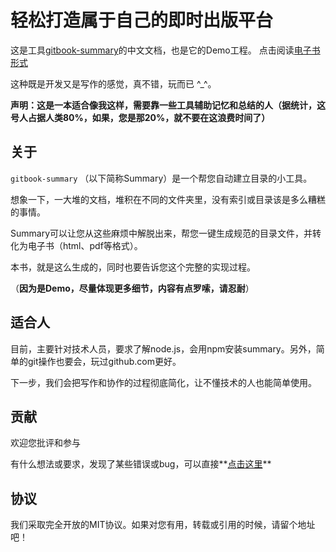 # 轻松打造属于自己的即时出版平台

这是工具[gitbook-summary](https://github.com/imfly/gitbook-summary)的中文文档，也是它的Demo工程。
点击阅读[电子书形式](http://imfly.github.io/how-to-create-self-publishing-platform)

这种既是开发又是写作的感觉，真不错，玩而已 ^_^。

**声明：这是一本适合像我这样，需要靠一些工具辅助记忆和总结的人（据统计，这号人占据人类80%，如果，您是那20%，就不要在这浪费时间了）**

## 关于

`gitbook-summary` （以下简称Summary）是一个帮您自动建立目录的小工具。

想象一下，一大堆的文档，堆积在不同的文件夹里，没有索引或目录该是多么糟糕的事情。

Summary可以让您从这些麻烦中解脱出来，帮您一键生成规范的目录文件，并转化为电子书（html、pdf等格式）。

本书，就是这么生成的，同时也要告诉您这个完整的实现过程。

（**因为是Demo，尽量体现更多细节，内容有点罗嗦，请忍耐**）

## 适合人

目前，主要针对技术人员，要求了解node.js，会用npm安装summary。另外，简单的git操作也要会，玩过github.com更好。

下一步，我们会把写作和协作的过程彻底简化，让不懂技术的人也能简单使用。

## 贡献

欢迎您批评和参与

有什么想法或要求，发现了某些错误或bug，可以直接**[点击这里](https://github.com/imfly/gitbook-summary)**

## 协议

我们采取完全开放的MIT协议。如果对您有用，转载或引用的时候，请留个地址吧！
